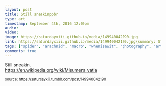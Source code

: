 ```yaml
---
layout: post
title: Still sneakinppbr
type: art
timestamp: September 4th, 2016 12:00pm
audio: 
video: 
image: https://saturdayxiii.github.io/media/149940042190.jpg
link: https://saturdayxiii.github.io/media/149940042190.jpg\summary: Still sneakin.
tags: ["spider", "arachnid", "macro", "whenisawit", "photography", "art"]
comments: true
---
```


Still sneakin.
<br/>
<a href="https://en.wikipedia.org/wiki/Misumena_vatia" target="_blank">https://en.wikipedia.org/wiki/Misumena_vatia</a><br/>
 
  
<small>source: https://saturdayxiii.tumblr.com/post/149940042190</small>